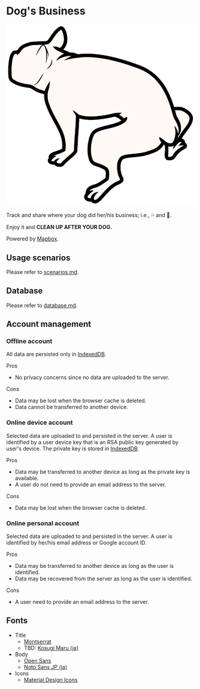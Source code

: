 # Dog's Business

![Dog's Business](assets/images/dogs-business.svg)

Track and share where your dog did her/his business; i.e., 💦 and 💩.

Enjoy it and **CLEAN UP AFTER YOUR DOG.**

Powered by [Mapbox](https://www.mapbox.com).

## Usage scenarios

Please refer to [scenarios.md](scenarios.md).

## Database

Please refer to [database.md](database.md).

## Account management

### Offline account

All data are persisted only in [IndexedDB](https://developer.mozilla.org/en-US/docs/Web/API/IndexedDB_API).

Pros
- No privacy concerns since no data are uploaded to the server.

Cons
- Data may be lost when the browser cache is deleted.
- Data cannot be transferred to another device.

### Online device account

Selected data are uploaded to and persisted in the server.
A user is identified by a user device key that is an RSA public key generated by user's device.
The private key is stored in [IndexedDB](https://developer.mozilla.org/en-US/docs/Web/API/IndexedDB_API).

Pros
- Data may be transferred to another device as long as the private key is available.
- A user do not need to provide an email address to the server.

Cons
- Data may be lost when the browser cache is deleted.

### Online personal account

Selected data are uploaded to and persisted in the server.
A user is identified by her/his email address or Google account ID.

Pros
- Data may be transferred to another device as long as the user is identified.
- Data may be recovered from the server as long as the user is identified.

Cons
- A user need to provide an email address to the server.

## Fonts

- Title
    - [Montserrat](https://fonts.google.com/specimen/Montserrat?sidebar.open=true&query=montse)
    - TBD: [Kosugi Maru (ja)](https://fonts.google.com/specimen/Kosugi+Maru?sidebar.open=true&query=kosugi#pairings)
- Body
    - [Open Sans](https://fonts.google.com/specimen/Open+Sans?sidebar.open=true&query=open)
    - [Noto Sans JP (ja)](https://fonts.google.com/specimen/Noto+Sans+JP?sidebar.open=true&subset=japanese)
- Icons
    - [Material Design Icons](https://materialdesignicons.com)
